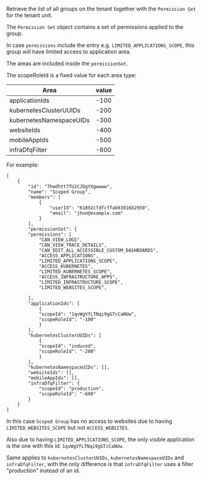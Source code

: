 Retrieve the list of all groups on the tenant together with the `Permission Set` for the tenant unit.

The `Permission Set` object contains a set of permissions applied to the group.

In case `permissions` include the entry e.g. `LIMITED_APPLICATIONS_SCOPE`, this group will have limited access to application area.

The areas are included inside the `permissionSet`.

The scopeRoleId is a fixed value for each area type:

| Area                    | value         |
| ----------------------- | ------------- |
| applicationIds          | -100          |
| kubernetesClusterUUIDs  | -200          |
| kubernetesNamespaceUIDs | -300          |
| websiteIds              | -400          |
| mobileAppIds            | -500          |
| infraDfqFilter          | -600          |

For example:

```
[
    {
        "id": "7hwdhtt7TU2CJDgYXgwwww",
        "name": "Scoped Group",
        "members": [
            {
                "userId": "61892cfdfcffab03016b2950",
                "email": "jhon@example.com"
            }
        ],
        "permissionSet": {
        "permissions": [
            "CAN_VIEW_LOGS",
            "CAN_VIEW_TRACE_DETAILS",
            "CAN_EDIT_ALL_ACCESSIBLE_CUSTOM_DASHBOARDS",
            "ACCESS_APPLICATIONS",
            "LIMITED_APPLICATIONS_SCOPE",            
            "ACCESS_KUBERNETES",
            "LIMITED_KUBERNETES_SCOPE",
            "ACCESS_INFRASTRUCTURE_APPS",
            "LIMITED_INFRASTRUCTURE_SCOPE",
            "LIMITED_WEBSITES_SCOPE",
            
        ],
        "applicationIds": [
            {
            "scopeId": "1qvWgVfLTNqi9gGTcCaNUw",
            "scopeRoleId": "-100"
            }
        ],
        "kubernetesClusterUUIDs": [
            {
            "scopeId": "induced",
            "scopeRoleId": "-200"
            }
        ],
        "kubernetesNamespaceUIDs": [],
        "websiteIds": [],
        "mobileAppIds": [],
        "infraDfqFilter": {
            "scopeId": "production",
            "scopeRoleId": "-600"
        }
    }
]
```
In this case `Scoped Group` has no access to websites due to having `LIMITED_WEBSITES_SCOPE` but not `ACCESS_WEBSITES`.

Also due to having `LIMITED_APPLICATIONS_SCOPE`, the only visible application is the one with this id: `1qvWgVfLTNqi9gGTcCaNUw`.

Same applies to `kubernetesClusterUUIDs`, `kubernetesNamespaceUIDs` and `infraDfqFilter`, with the only difference is that `infraDfqFilter`
uses a filter "production" instead of an id.